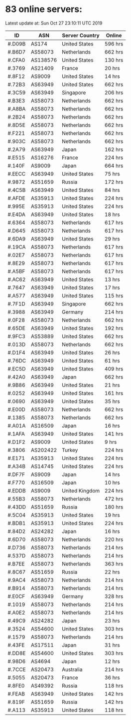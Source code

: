 # 83 online servers:

Latest update at: Sun Oct 27 23:10:11 UTC 2019

| ID | ASN | Server Country | Online |
| -- | --- | -------------- | ------ |
| #.D09B | AS174 | United States | 596 hrs |
| #.B6D7 | AS58073 | Netherlands | 662 hrs |
| #.CFA0 | AS138576 | United States | 130 hrs |
| #.3769 | AS21409 | France | 20 hrs |
| #.8F12 | AS9009 | United States | 14 hrs |
| #.72B3 | AS63949 | United States | 662 hrs |
| #.3C59 | AS63949 | Singapore | 206 hrs |
| #.B3E3 | AS58073 | Netherlands | 662 hrs |
| #.A8BA | AS58073 | Netherlands | 662 hrs |
| #.2B24 | AS58073 | Netherlands | 662 hrs |
| #.8D5E | AS58073 | Netherlands | 662 hrs |
| #.F221 | AS58073 | Netherlands | 662 hrs |
| #.903C | AS58073 | Netherlands | 662 hrs |
| #.2A79 | AS63949 | Japan | 162 hrs |
| #.E515 | AS16276 | France | 224 hrs |
| #.140F | AS9009 | Japan | 664 hrs |
| #.EECC | AS63949 | United States | 75 hrs |
| #.9872 | AS51659 | Russia | 172 hrs |
| #.4C5B | AS63949 | United States | 84 hrs |
| #.AFDE | AS35913 | United States | 224 hrs |
| #.995E | AS35913 | United States | 224 hrs |
| #.E4DA | AS63949 | United States | 18 hrs |
| #.6364 | AS58073 | Netherlands | 617 hrs |
| #.D645 | AS58073 | Netherlands | 617 hrs |
| #.6DA9 | AS63949 | United States | 29 hrs |
| #.19CA | AS58073 | Netherlands | 617 hrs |
| #.02E7 | AS58073 | Netherlands | 617 hrs |
| #.8E29 | AS58073 | Netherlands | 617 hrs |
| #.A5BF | AS58073 | Netherlands | 617 hrs |
| #.AC62 | AS63949 | United States | 13 hrs |
| #.7647 | AS63949 | United States | 17 hrs |
| #.A577 | AS63949 | United States | 115 hrs |
| #.7F1D | AS63949 | Singapore | 662 hrs |
| #.3988 | AS63949 | Germany | 214 hrs |
| #.0F28 | AS58073 | Netherlands | 662 hrs |
| #.65DE | AS63949 | United States | 192 hrs |
| #.9FC3 | AS53889 | United States | 662 hrs |
| #.013D | AS58073 | Netherlands | 662 hrs |
| #.D1F4 | AS63949 | United States | 26 hrs |
| #.76DC | AS63949 | United States | 61 hrs |
| #.EC5D | AS63949 | United States | 409 hrs |
| #.42A0 | AS63949 | Japan | 662 hrs |
| #.9B86 | AS63949 | United States | 21 hrs |
| #.0252 | AS63949 | United States | 161 hrs |
| #.0690 | AS63949 | United States | 35 hrs |
| #.E00D | AS58073 | Netherlands | 662 hrs |
| #.1385 | AS58073 | Netherlands | 662 hrs |
| #.A01A | AS16509 | Japan | 16 hrs |
| #.1AFA | AS63949 | United States | 141 hrs |
| #.D1F2 | AS9009 | United States | 9 hrs |
| #.3806 | AS202422 | Turkey | 224 hrs |
| #.E171 | AS35913 | United States | 224 hrs |
| #.A34B | AS14745 | United States | 224 hrs |
| #.DF7F | AS9009 | Japan | 14 hrs |
| #.F770 | AS16509 | Japan | 10 hrs |
| #.EDDB | AS9009 | United Kingdom | 224 hrs |
| #.55B3 | AS58073 | Netherlands | 472 hrs |
| #.43DD | AS51659 | Russia | 180 hrs |
| #.5C04 | AS35913 | United States | 19 hrs |
| #.BDB1 | AS35913 | United States | 224 hrs |
| #.84D2 | AS24282 | Japan | 16 hrs |
| #.6D70 | AS58073 | Netherlands | 220 hrs |
| #.D736 | AS58073 | Netherlands | 214 hrs |
| #.537D | AS58073 | Netherlands | 214 hrs |
| #.B7EE | AS58073 | Netherlands | 363 hrs |
| #.8C67 | AS51659 | Russia | 22 hrs |
| #.9AC4 | AS58073 | Netherlands | 214 hrs |
| #.B914 | AS58073 | Netherlands | 214 hrs |
| #.E0CF | AS63949 | Germany | 328 hrs |
| #.1019 | AS58073 | Netherlands | 214 hrs |
| #.A0E2 | AS58073 | Netherlands | 214 hrs |
| #.49C9 | AS24282 | Japan | 23 hrs |
| #.3524 | AS54600 | United States | 303 hrs |
| #.1579 | AS58073 | Netherlands | 214 hrs |
| #.43FE | AS17511 | Japan | 31 hrs |
| #.DD8E | AS54600 | United States | 303 hrs |
| #.98D6 | AS4694 | Japan | 12 hrs |
| #.7CCE | AS20473 | Australia | 214 hrs |
| #.5055 | AS20473 | France | 36 hrs |
| #.8FE0 | AS49392 | Russia | 118 hrs |
| #.FEAB | AS63949 | United States | 142 hrs |
| #.819F | AS51659 | Russia | 142 hrs |
| #.A113 | AS35913 | United States | 118 hrs |

